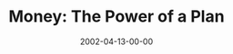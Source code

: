 ---
layout: message
category: message
series: "Handle with Care"
title: "Money: The Power of a Plan"
date: 2002-04-13-00-00
message_id: 286
audio: "http://s3.amazonaws.com/crossroadsaudiomessages/Power_of_a_Plan.mp3"
audio-duration: "38:58"
explicit: false
---